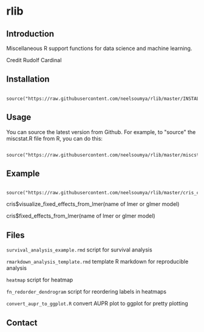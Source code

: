 # rlib

## Introduction

Miscellaneous R support functions for data science and machine learning.

Credit Rudolf Cardinal

## Installation


```

source("https://raw.githubusercontent.com/neelsoumya/rlib/master/INSTALL_MANY_MODULES.R")

```



## Usage

You can source the latest version from Github. For example, to "source" the miscstat.R file from R, you can do this:

```

source("https://raw.githubusercontent.com/neelsoumya/rlib/master/miscstat.R")

```

## Example

```

source("https://raw.githubusercontent.com/neelsoumya/rlib/master/cris_common.R")

```


cris$visualize_fixed_effects_from_lmer(name of lmer or glmer model)
  
cris$fixed_effects_from_lmer(name of lmer or glmer model)
  
  
## Files
  
  `survival_analysis_example.rmd` script for survival analysis
  
  `rmarkdown_analysis_template.rmd` template R markdown for reproducible analysis
  
  `heatmap` script for heatmap
  
  `fn_redorder_dendrogram` script for reordering labels in heatmaps
  
  `convert_aupr_to_ggplot.R` convert AUPR plot to ggplot for pretty plotting
  
  
## Contact
  
  
